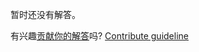 
暂时还没有解答。

有兴趣[贡献你的解答](https://github.com/BFEdev/BFE.dev-solutions/blob/main/problem/bigdecimal-subtraction_zh.md)吗? [Contribute guideline](https://github.com/BFEdev/BFE.dev-solutions#how-to-contribute)
